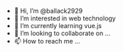 - 👋 Hi, I’m @ballack2929
- 👀 I’m interested in web technology
- 🌱 I’m currently learning vue.js
- 💞️ I’m looking to collaborate on ...
- 📫 How to reach me ...

<!---
ballack2929/ballack2929 is a ✨ special ✨ repository because its `README.md` (this file) appears on your GitHub profile.
You can click the Preview link to take a look at your changes.
--->
